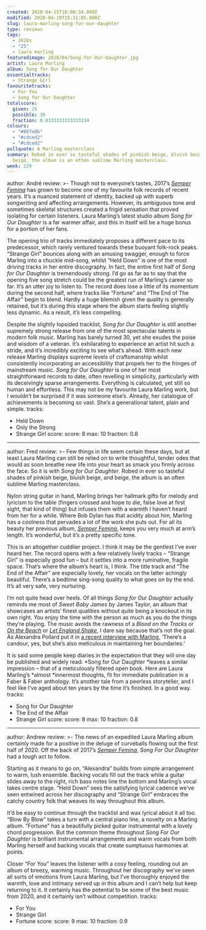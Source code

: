 ```yaml
---
created: 2020-04-15T10:00:34.000Z
modified: 2020-04-19T15:31:05.000Z
slug: laura-marling-song-for-our-daughter
type: reviews
tags:
  - 2020s
  - "25"
  - laura marling
featuredimage: 2020/04/Song-for-Our-Daughter.jpg
artist: Laura Marling
album: Song for Our Daughter
essentialtracks:
  - Strange Girl
favouritetracks:
  - For You
  - Song for Our Daughter
totalscore:
  given: 25
  possible: 30
  fraction: 0.8333333333333334
colours:
  - "#867e8b"
  - "#cdced2"
  - "#cdced2"
pullquote: A Marling masterclass
summary: Robed in ever so tasteful shades of pinkish beige, bluish beige, and
  beige, the album is an often sublime Marling masterclass.
week: 229
---
```

author: André
review: >-
  Though not to everyone’s tastes, 2017’s [*Semper
  Femina*](<https://audioxide.com/reviews/laura-marling-semper-femina/>) has
  grown to become one of my favourite folk records of recent years. It’s a
  nuanced statement of identity, backed up with superb songwriting and affecting
  arrangements. However, its ambiguous tone and sometimes skeletal structures
  created a frigid sensation that proved isolating for certain listeners. Laura
  Marling’s latest studio album *Song for Our Daughter* is a far warmer affair,
  and this in itself will be a huge bonus for a portion of her fans.


  The opening trio of tracks immediately proposes a different pace to its predecessor, which rarely ventured towards these buoyant folk-rock peaks. “Strange Girl” bounces along with an amusing swagger, enough to force Marling into a chuckle mid-song, whilst “Held Down” is one of the most driving tracks in her entire discography. In fact, the entire first half of *Song for Our Daughter* is tremendously strong. I’d go as far as to say that the opening five song stretch could be the greatest run of Marling’s career so far. It’s an utter joy to listen to. The record does lose a little of its momentum during the second half, where tracks like “Fortune” and “The End of The Affair” begin to blend. Hardly a huge blemish given the quality is generally retained, but it’s during this stage where the album starts feeling slightly less dynamic. As a result, it’s less compelling.


  Despite the slightly lopsided tracklist, *Song for Our Daughter* is still another supremely strong release from one of the most spectacular talents in modern folk music. Marling has barely turned 30, yet she exudes the poise and wisdom of a veteran. It’s exhilarating to experience an artist hit such a stride, and it’s incredibly exciting to see what’s ahead. With each new release Marling displays supreme levels of craftsmanship whilst consistently incorporating an accessibility that propels her to the fringes of mainstream music. *Song for Our Daughter* is one of her most straightforward records to date, often revelling in simplicity, particularly with its deceivingly sparse arrangements. Everything is calculated, yet still so human and effortless. This may not be my favourite Laura Marling work, but I wouldn’t be surprised if it was someone else’s. Already, her catalogue of achievements is becoming so vast. She’s a generational talent, plain and simple.
tracks:
  - Held Down
  - ­­Only the Strong
  - ­­Strange Girl
score:
  score: 8
  max: 10
  fraction: 0.8
---
author: Fred
review: >-
  Few things in life seem certain these days, but at least Laura Marling can
  still be relied on to write thoughtful, tender odes that would as soon breathe
  new life into your heart as smack you firmly across the face. So it is with
  *Song for Our Daughter*. Robed in ever so tasteful shades of pinkish beige,
  bluish beige, and beige, the album is an often sublime Marling masterclass.

  Nylon string guitar in hand, Marling brings her hallmark gifts for melody and lyricism to the table (fingers crossed and hope to die, false love at first sight, that kind of thing) but infuses them with a warmth I haven’t heard from her for a while. Where Bob Dylan has that acidity about him, Marling has a coolness that pervades a lot of the work she puts out. For all its beauty her previous album, [*Semper Femina*](<https://audioxide.com/reviews/laura-marling-semper-femina/>), keeps you very much at arm’s length. It’s wonderful, but it’s a pretty specific tone.

  This is an altogether cuddlier project. I think it may be the gentlest I’ve ever heard her. The record opens with a few relatively lively tracks – “Strange Girl” is especially good fun – but it settles into a more ruminative, fragile space. That’s where the album’s heart is, I think. The title track and “The End of the Affair” are especially lovely, her vocals on the latter achingly beautiful. There’s a bedtime sing-song quality to what goes on by the end. It’s all very safe, very nurturing.

  I’m not quite head over heels. Of all things *Song for Our Daughter* actually reminds me most of *Sweet Baby James* by James Taylor, an album that showcases an artists’ finest qualities without quite being a knockout in its own right. You enjoy the time with the person as much as you do the things they’re playing. The music avoids the rawness of a *Blood on the Tracks* or [*On the Beach*](<https://audioxide.com/reviews/neil-young-on-the-beach/>) or [*Let England Shake*](<https://audioxide.com/reviews/pj-harvey-let-england-shake/>), I dare say because that’s not the goal. As Alexandra Pollard put it in [a recent interview with Marling](<https://www.theguardian.com/theobserver/2001/jan/28/features.review17>), ‘There’s a candour, yes, but she’s also meticulous in maintaining her boundaries.’

  It is said some people keep diaries in the expectation that they will one day be published and widely read. *Song for Our Daughter *leaves a similar impression – that of a meticulously filtered open book. Here are Laura Marling’s *almost *innermost thoughts, fit for immediate publication in a Faber & Faber anthology. It’s another tale from a peerless storyteller, and I feel like I’ve aged about ten years by the time it’s finished. In a good way.
tracks:
  - Song for Our Daughter
  - ­­The End of the Affair
  - ­­Strange Girl
score:
  score: 8
  max: 10
  fraction: 0.8
---
author: Andrew
review: >-
  The news of an expedited Laura Marling album certainly made for a positive in
  the deluge of curveballs flowing out the first half of 2020. Off the back of
  2017’s [*Semper
  Femina*](<https://audioxide.com/reviews/laura-marling-semper-femina/>), *Song
  For Our Daughter* had a tough act to follow.


  Starting as it means to go on, “Alexandra” builds from simple arrangement to warm, lush ensemble. Backing vocals fill out the track while a guitar slides away to the right, rich bass notes line the bottom and Marling’s vocal takes centre stage. “Held Down” sees the satisfying lyrical cadence we’ve seen entwined across her discography and “Strange Girl” embraces the catchy country folk that weaves its way throughout this album.


  It’d be easy to continue through the tracklist and wax lyrical about it all too. “Blow By Blow” takes a turn with a central piano line, a novelty on a Marling album. “Fortune” has a beautifully picked guitar instrumental with a lovely chord progression. But the common theme throughout *Song For Our Daughter* is brilliant instrumental arrangements and warm vocals from both Marling herself and backing vocals that create sumptuous harmonies at points.


  Closer “For You” leaves the listener with a cosy feeling, rounding out an album of breezy, warming music. Throughout her discography we’ve seen all sorts of emotions from Laura Marling, but I’ve thoroughly enjoyed the warmth, love and intimacy served up in this album and I can’t help but keep returning to it. It certainly has the potential to be some of the best music from 2020, and it certainly isn’t without competition.
tracks:
  - For You
  - ­­Strange Girl
  - ­­Fortune
score:
  score: 9
  max: 10
  fraction: 0.9
